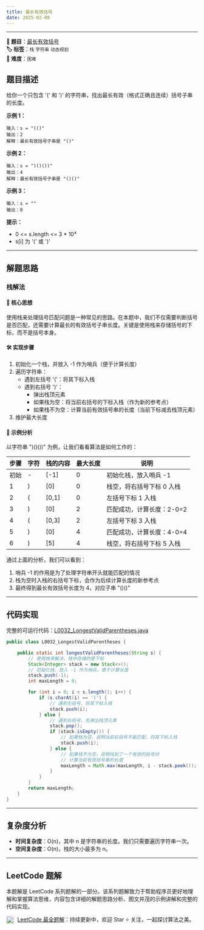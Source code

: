 ```yaml
---
title: 最长有效括号
date: 2025-02-08
---
```


---

**🔗 题目**：[最长有效括号](https://leetcode.cn/problems/longest-valid-parentheses/)  
**🏷️ 标签**：`栈` `字符串` `动态规划`  
**🔴 难度**：`困难`  

## 题目描述

给你一个只包含 '(' 和 ')' 的字符串，找出最长有效（格式正确且连续）括号子串的长度。

**示例 1：**
```
输入：s = "(()"
输出：2
解释：最长有效括号子串是 "()"
```

**示例 2：**
```
输入：s = ")()())"
输出：4
解释：最长有效括号子串是 "()()"
```

**示例 3：**
```
输入：s = ""
输出：0
```

**提示：**
- 0 <= s.length <= 3 * 10⁴
- s[i] 为 '(' 或 ')'

---

## 解题思路

### 栈解法

#### 📝 核心思想
使用栈来处理括号匹配问题是一种常见的思路。在本题中，我们不仅需要判断括号是否匹配，还需要计算最长的有效括号子串长度。关键是使用栈来存储括号的下标，而不是括号本身。

#### 🛠️ 实现步骤
1. 初始化一个栈，并放入 -1 作为哨兵（便于计算长度）
2. 遍历字符串：
   - 遇到左括号 '('：将其下标入栈
   - 遇到右括号 ')'：
     - 弹出栈顶元素
     - 如果栈为空：将当前右括号的下标入栈（作为新的参考点）
     - 如果栈不为空：计算当前有效括号串的长度（当前下标减去栈顶元素）
3. 维护最大长度

#### 🧩 示例分析
以字符串 ")()())" 为例，让我们看看算法是如何工作的：

| 步骤 | 字符 | 栈的内容 | 最大长度 | 说明 |
|-----|------|---------|---------|------|
| 初始 | - | [-1] | 0 | 初始化栈，放入哨兵 -1 |
| 1 | ) | [0] | 0 | 栈空，将右括号下标 0 入栈 |
| 2 | ( | [0,1] | 0 | 左括号下标 1 入栈 |
| 3 | ) | [0] | 2 | 匹配成功，计算长度：2-0=2 |
| 4 | ( | [0,3] | 2 | 左括号下标 3 入栈 |
| 5 | ) | [0] | 4 | 匹配成功，计算长度：4-0=4 |
| 6 | ) | [5] | 4 | 栈空，将右括号下标 5 入栈 |

通过上面的分析，我们可以看到：
1. 哨兵 -1 的作用是为了处理字符串开头就能匹配的情况
2. 栈为空时入栈的右括号下标，会作为后续计算长度的新参考点
3. 最终得到最长有效括号长度为 4，对应子串 "()()"

---

## 代码实现

完整的可运行代码：[L0032_LongestValidParentheses.java](../src/main/java/L0032_LongestValidParentheses.java)

```java
public class L0032_LongestValidParentheses {

    public static int longestValidParentheses(String s) {
        // 使用栈来解决，栈中存储的是下标
        Stack<Integer> stack = new Stack<>();
        // 初始化栈，放入 -1 作为哨兵，便于计算长度
        stack.push(-1);
        int maxLength = 0;

        for (int i = 0; i < s.length(); i++) {
            if (s.charAt(i) == '(') {
                // 遇到左括号，将其下标入栈
                stack.push(i);
            } else {
                // 遇到右括号，先弹出栈顶元素
                stack.pop();
                if (stack.isEmpty()) {
                    // 如果栈为空，说明当前右括号不能匹配，将其下标入栈
                    stack.push(i);
                } else {
                    // 如果栈不为空，说明找到了一个有效的括号对
                    // 计算当前有效括号串的长度
                    maxLength = Math.max(maxLength, i - stack.peek());
                }
            }
        }
        return maxLength;
    }
}
```

---

## 复杂度分析

- **时间复杂度**：O(n)，其中 n 是字符串的长度。我们只需要遍历字符串一次。
- **空间复杂度**：O(n)，栈的大小最多为 n。

---

## LeetCode 题解

本题解是 LeetCode 系列题解的一部分。该系列题解致力于帮助程序员更好地理解和掌握算法思维，内容包含详细的解题思路分析、图文并茂的示例讲解和完整的代码实现。

<img src="https://github.githubassets.com/images/modules/logos_page/GitHub-Mark.png" alt="GitHub" width="20" style="vertical-align: middle; margin-right: 5px"> [LeetCode 最全题解](https://github.com/LjyYano/LeetCode)：持续更新中，欢迎 Star ⭐️ 关注，一起探讨算法之美。 